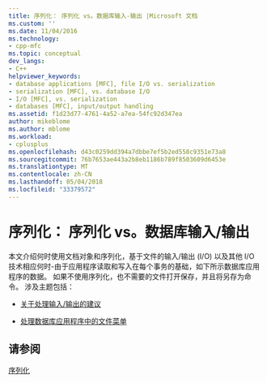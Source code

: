 ```yaml
---
title: 序列化： 序列化 vs。数据库输入-输出 |Microsoft 文档
ms.custom: ''
ms.date: 11/04/2016
ms.technology:
- cpp-mfc
ms.topic: conceptual
dev_langs:
- C++
helpviewer_keywords:
- database applications [MFC], file I/O vs. serialization
- serialization [MFC], vs. database I/O
- I/O [MFC], vs. serialization
- databases [MFC], input/output handling
ms.assetid: f1d23d77-4761-4a52-a7ea-54fc92d347ea
author: mikeblome
ms.author: mblome
ms.workload:
- cplusplus
ms.openlocfilehash: d43c0259dd394a7dbbe7ef5b2ed558c9351e73a8
ms.sourcegitcommit: 76b7653ae443a2b8eb1186b789f8503609d6453e
ms.translationtype: MT
ms.contentlocale: zh-CN
ms.lasthandoff: 05/04/2018
ms.locfileid: "33379572"
---
```

# <a name="serialization-serialization-vs-database-inputoutput"></a>序列化： 序列化 vs。数据库输入/输出
本文介绍何时使用文档对象和序列化，基于文件的输入/输出 (I/O) 以及其他 I/O 技术相应何时-由于应用程序读取和写入在每个事务的基础，如下所示数据库应用程序的数据。 如果不使用序列化，也不需要的文件打开保存，并且将另存为命令。 涉及主题包括：  
  
-   [关于处理输入/输出的建议](../mfc/recommendations-for-handling-input-output.md)  
  
-   [处理数据库应用程序中的文件菜单](../mfc/file-menu-in-an-mfc-database-application.md)  
  
## <a name="see-also"></a>请参阅  
 [序列化](../mfc/serialization-in-mfc.md)

